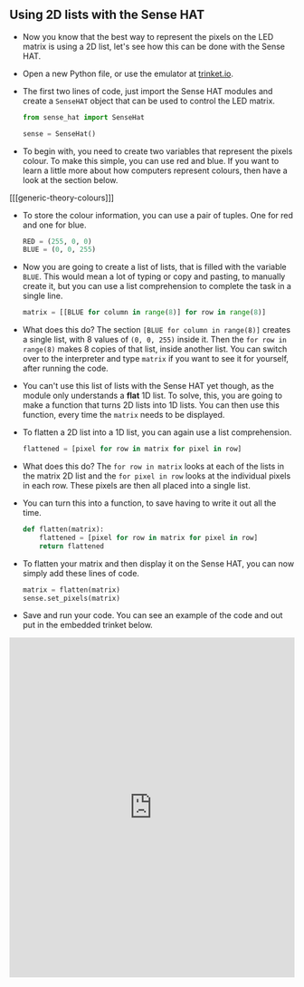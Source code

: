 ## Using 2D lists with the Sense HAT

- Now you know that the best way to represent the pixels on the LED matrix is using a 2D list, let's see how this can be done with the Sense HAT.

- Open a new Python file, or use the emulator at [trinket.io](https://trinket.io/).

- The first two lines of code, just import the Sense HAT modules and create a `SenseHAT` object that can be used to control the LED matrix.

	```python
	from sense_hat import SenseHat

	sense = SenseHat()
	```

- To begin with, you need to create two variables that represent the pixels colour. To make this simple, you can use red and blue. If you want to learn a little more about how computers represent colours, then have a look at the section below.

[[[generic-theory-colours]]]

- To store the colour information, you can use a pair of tuples. One for red and one for blue.

	```python
	RED = (255, 0, 0)
	BLUE = (0, 0, 255)
	```

- Now you are going to create a list of lists, that is filled with the variable `BLUE`. This would mean a lot of typing or copy and pasting, to manually create it, but you can use a list comprehension to complete the task in a single line.

	```python
	matrix = [[BLUE for column in range(8)] for row in range(8)]
	```

- What does this do? The section `[BLUE for column in range(8)]` creates a single list, with 8 values of `(0, 0, 255)` inside it. Then the `for row in range(8)` makes 8 copies of that list, inside another list. You can switch over to the interpreter and type `matrix` if you want to see it for yourself, after running the code.

- You can't use this list of lists with the Sense HAT yet though, as the module only understands a **flat** 1D list. To solve, this, you are going to make a function that turns 2D lists into 1D lists. You can then use this function, every time the `matrix` needs to be displayed.

- To flatten a 2D list into a 1D list, you can again use a list comprehension.

	```python
	flattened = [pixel for row in matrix for pixel in row]
	```

- What does this do? The `for row in matrix` looks at each of the lists in the matrix 2D list and the `for pixel in row` looks at the individual pixels in each row. These pixels are then all placed into a single list.

- You can turn this into a function, to save having to write it out all the time.

	```python
	def flatten(matrix):
		flattened = [pixel for row in matrix for pixel in row]
		return flattened
	```

- To flatten your matrix and then display it on the Sense HAT, you can now simply add these lines of code.

	```python
	matrix = flatten(matrix)
	sense.set_pixels(matrix)
	``` 
- Save and run your code. You can see an example of the code and out put in the embedded trinket below.

<iframe src="https://trinket.io/embed/python/b4c1aad6c3" width="100%" height="600" frameborder="0" marginwidth="0" marginheight="0" allowfullscreen></iframe>
